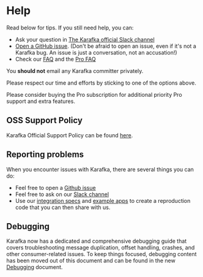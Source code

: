 # Help

Read below for tips.  If you still need help, you can:

- Ask your question in [The Karafka official Slack channel](https://slack.karafka.io)
- [Open a GitHub issue](https://github.com/karafka/karafka/issues/new).  (Don't be afraid to open an issue, even if it's not a Karafka bug.  An issue is just a conversation, not an accusation!)
- Check our [FAQ](/docs/FAQ) and the [Pro FAQ](/docs/Pro-FAQ)

You **should not** email any Karafka committer privately.

Please respect our time and efforts by sticking to one of the options above.

Please consider buying the Pro subscription for additional priority Pro support and extra features.

## OSS Support Policy

Karafka Official Support Policy can be found [here](https://karafka.io/docs/Support).

## Reporting problems

When you encounter issues with Karafka, there are several things you can do:

- Feel free to open a [Github issue](https://github.com/karafka/karafka/issues)
- Feel free to ask on our [Slack channel](https://slack.karafka.io)
- Use our [integration specs](https://github.com/karafka/karafka/tree/master/spec/integrations) and [example apps](https://github.com/karafka/example-apps) to create a reproduction code that you can then share with us.

## Debugging

Karafka now has a dedicated and comprehensive debugging guide that covers troubleshooting message duplication, offset handling, crashes, and other consumer-related issues. To keep things focused, debugging content has been moved out of this document and can be found in the new [Debugging](https://karafka.io/docs/Debugging/) document.
